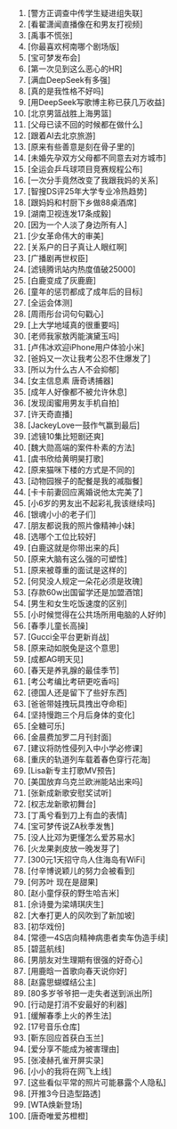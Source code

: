 1. [警方正调查中传学生疑进组失联]
1. [看翟潇闻直播像在和男友打视频]
1. [禹事不慌张]
1. [你最喜欢柯南哪个剧场版]
1. [宝可梦发布会]
1. [第一次见到这么恶心的HR]
1. [满血DeepSeek有多强]
1. [真的是我性格不好吗]
1. [用DeepSeek写歌博主称已获几万收益]
1. [北京男篮战胜上海男篮]
1. [父母已读不回的时候都在做什么]
1. [跟着AI去北京旅游]
1. [原来有些善意是刻在骨子里的]
1. [未婚先孕双方父母都不同意去对方城市]
1. [全运会乒乓球项目竞赛规程公布]
1. [一次分手竟然改变了我跟我妈的关系]
1. [智搜DS评25年大学专业冷热趋势]
1. [跟妈妈和村厨下乡做88桌酒席]
1. [湖南卫视连发17条成毅]
1. [因为一个人淡了身边所有人]
1. [少女革命伟大的审美]
1. [关系户的日子真让人眼红啊]
1. [广播剧再世权臣]
1. [滤镜腾讯站内热度值破25000]
1. [白鹿变成了灰鹿鹿]
1. [童年的惩罚都成了成年后的目标]
1. [全运会体测]
1. [周雨彤台词句句戳心]
1. [上大学地域真的很重要吗]
1. [老师我家敖丙能演黛玉吗]
1. [卢伟冰欢迎iPhone用户体验小米]
1. [爸妈又一次让我考公忍不住爆发了]
1. [所以为什么古人不会抑郁]
1. [女主信息素 唐奇诱捕器]
1. [成年人好像都不被允许休息]
1. [发现闺蜜用男友手机自拍]
1. [许天奇直播]
1. [JackeyLove一鼓作气赢到最后]
1. [滤镜10集比短剧还爽]
1. [魏大勋高端的案件朴素的方法]
1. [虞书欣给黄明昊打歌]
1. [原来猫咪下楼的方式是不同的]
1. [动物园猴子的配餐是我的减脂餐]
1. [卡卡前妻回应离婚说他太完美了]
1. [小6岁的男友出不起彩礼我该继续吗]
1. [银魂小小的老子们]
1. [朋友都说我的照片像精神小妹]
1. [选哪个工位比较好]
1. [白鹿这就是你带出来的兵]
1. [原来大脑有这么强的可塑性]
1. [原来被尊重的面试是这样的]
1. [何炅没人规定一朵花必须是玫瑰]
1. [存款60w出国留学还是加盟酒馆]
1. [男生和女生吃饭速度的区别]
1. [小时候觉得在公共场所用电脑的人好帅]
1. [春季儿童长高操]
1. [Gucci全平台更新肖战]
1. [原来动如脱兔是这个意思]
1. [成都AG明天见]
1. [春天是养乳腺的最佳季节]
1. [考公考编比考研更吃香吗]
1. [德国人还是留下了些好东西]
1. [爸爸带娃拽玩具拽出夺命柜]
1. [坚持慢跑三个月后身体的变化]
1. [全糖可乐]
1. [金晨费加罗二月刊封面]
1. [建议将防性侵列入中小学必修课]
1. [重庆的轨道列车载着春色穿行花海]
1. [Lisa新专主打歌MV预告]
1. [美国放弃乌克兰欧洲能站出来吗]
1. [张新成新歌安慰奖试听]
1. [权志龙新歌初舞台]
1. [丁禹兮看到刀上有血的表情]
1. [宝可梦传说ZA秋季发售]
1. [没人比邓为更懂怎么爱苏易水]
1. [火龙果剥皮放一晚发芽了]
1. [300元1天招守鸟人住海岛有WiFi]
1. [付辛博说颖儿的努力会被看到]
1. [何苏叶 现在是甜果]
1. [赵小童俘获的野生哈吉米]
1. [佘诗曼为梁靖琪庆生]
1. [大奉打更人的风吹到了新加坡]
1. [初华戏份]
1. [常德一4S店向精神病患者卖车伪造手续]
1. [碧蓝航线]
1. [男朋友对生理期有很强的好奇心]
1. [用鹿晗一首歌向春天说你好]
1. [赵露思蝴蝶结公主]
1. [80多岁爷爷把一走失者送到派出所]
1. [行动是打消不安最好的利器]
1. [缓解春季上火的养生法]
1. [17号音乐仓库]
1. [靳东回应首获白玉兰]
1. [爱分享不能成为被害理由]
1. [张凌赫孔雀开屏实录]
1. [小小的我将在网飞上线]
1. [这些看似平常的照片可能暴露个人隐私]
1. [开推3今日造型路透]
1. [WTA焕新登场]
1. [唐奇唯爱苏橙橙]

